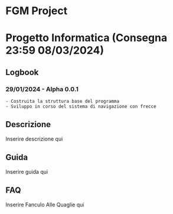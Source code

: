 # FGM Project
# Progetto Informatica (Consegna 23:59 08/03/2024)

## Logbook
  ### 29/01/2024 - Alpha 0.0.1
    - Costruita la struttura base del programma
    - Sviluppo in corso del sistema di navigazione con frecce

## Descrizione
  Inserire descrizione qui

## Guida
  Inserire guida qui

## FAQ
  Inserire Fanculo Alle Quaglie qui
